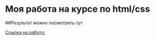 # Моя работа на курсе по html/css

##Результат можно посмотреть тут

[Cсылка на работу:](https://anastasiyapogarskaya.github.io/Resume/)
